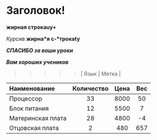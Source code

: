 ﻿# Заголовок!
**жирная строкаuy+**

*Курсив*
__жирна*я с-*трокаty__

_**СПАСИБО за ваши уроки**_

_**Вам хороших учеников**_
 
>>>>>| Язык | Метка |

Наименование | Количество | Цена | Вес |
:-------- |:-----:| :-------: | :-----: |
Процессор  | 33  | 8000 | 50
Блок питания     | 12    | 5500 | 7
Материнская плата      | 28     | 4800 |-4
Отцовская плата      | 2     | 480 | 657


